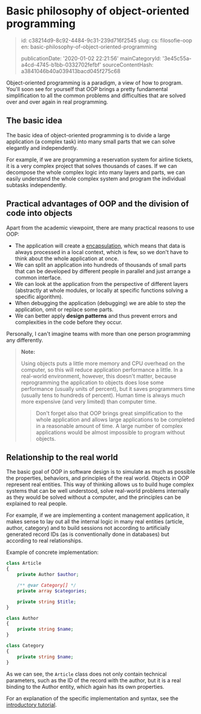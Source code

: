 Basic philosophy of object-oriented programming
===============================================

> id: c38214d9-8c92-4484-9c31-239d716f2545
> slug:
> 	cs: filosofie-oop
> 	en: basic-philosophy-of-object-oriented-programming
> 
> publicationDate: '2020-01-02 22:21:56'
> mainCategoryId: '3e45c55a-a4cd-4745-b1bb-0332702fefbf'
> sourceContentHash: a3841046b40a039413bacd045f275c68

Object-oriented programming is a paradigm, a view of how to program. You'll soon see for yourself that OOP brings a pretty fundamental simplification to all the common problems and difficulties that are solved over and over again in real programming.

The basic idea
-----------------

The basic idea of object-oriented programming is to divide a large application (a complex task) into many small parts that we can solve elegantly and independently.

For example, if we are programming a reservation system for airline tickets, it is a very complex project that solves thousands of cases. If we can decompose the whole complex logic into many layers and parts, we can easily understand the whole complex system and program the individual subtasks independently.

Practical advantages of OOP and the division of code into objects
------------------------------------------------

Apart from the academic viewpoint, there are many practical reasons to use OOP:

- The application will create a <a href="/encapsulation">encapsulation</a>, which means that data is always processed in a local context, which is few, so we don't have to think about the whole application at once.
- We can split an application into hundreds of thousands of small parts that can be developed by different people in parallel and just arrange a common interface.
- We can look at the application from the perspective of different layers (abstractly at whole modules, or locally at specific functions solving a specific algorithm).
- When debugging the application (debugging) we are able to step the application, omit or replace some parts.
- We can better apply **design patterns** and thus prevent errors and complexities in the code before they occur.

Personally, I can't imagine teams with more than one person programming any differently.

> **Note:**
>
> Using objects puts a little more memory and CPU overhead on the computer, so this will reduce application performance a little. In a real-world environment, however, this doesn't matter, because reprogramming the application to objects does lose some performance (usually units of percent), but it saves programmers time (usually tens to hundreds of percent). Human time is always much more expensive (and very limited) than computer time.
>
> > Don't forget also that OOP brings great simplification to the whole application and allows large applications to be completed in a reasonable amount of time. A large number of complex applications would be almost impossible to program without objects.

Relationship to the real world
-------------------------

The basic goal of OOP in software design is to simulate as much as possible the properties, behaviors, and principles of the real world. Objects in OOP represent real entities. This way of thinking allows us to build huge complex systems that can be well understood, solve real-world problems internally as they would be solved without a computer, and the principles can be explained to real people.

For example, if we are implementing a content management application, it makes sense to lay out all the internal logic in many real entities (article, author, category) and to build sessions not according to artificially generated record IDs (as is conventionally done in databases) but according to real relationships.

Example of concrete implementation:

```php
class Article
{
    private Author $author;

    /** @var Category[] */
    private array $categories;

    private string $title;
}

class Author
{
    private string $name;
}

class Category
{
    private string $name;
}
```

As we can see, the `Article` class does not only contain technical parameters, such as the ID of the record with the author, but it is a real binding to the Author entity, which again has its own properties.

For an explanation of the specific implementation and syntax, see the <a href="/uvod-do-oop">introductory tutorial</a>.
